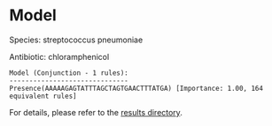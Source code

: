 
# Model

Species: streptococcus pneumoniae

Antibiotic: chloramphenicol

```
Model (Conjunction - 1 rules):
------------------------------
Presence(AAAAAGAGTATTTAGCTAGTGAACTTTATGA) [Importance: 1.00, 164 equivalent rules]

```

For details, please refer to the [results directory](../../../../../results/scm_b/streptococcus%20pneumoniae/chloramphenicol/repeat_1/).

